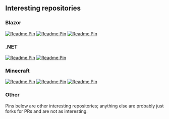 ## Interesting repositories

### Blazor

[![Readme Pin](https://github-readme-stats.vercel.app/api/pin/?username=uecasm&repo=Mirality.Blazor.AutoFocus)](https://github.com/uecasm/Mirality.Blazor.AutoFocus)
[![Readme Pin](https://github-readme-stats.vercel.app/api/pin/?username=uecasm&repo=Mirality.Blazor.Routing)](https://github.com/uecasm/Mirality.Blazor.Routing)
[![Readme Pin](https://github-readme-stats.vercel.app/api/pin/?username=uecasm&repo=Mirality.Blazor.Icons)](https://github.com/uecasm/Mirality.Blazor.Icons)

### .NET

[![Readme Pin](https://github-readme-stats.vercel.app/api/pin/?username=uecasm&repo=Mirality.WatchableValue)](https://github.com/uecasm/Mirality.WatchableValue)
[![Readme Pin](https://github-readme-stats.vercel.app/api/pin/?username=uecasm&repo=Mirality.FileProviders.InMemory)](https://github.com/uecasm/Mirality.FileProviders.InMemory)

### Minecraft

[![Readme Pin](https://github-readme-stats.vercel.app/api/pin/?username=uecasm&repo=colony4cc)](https://github.com/uecasm/colony4cc)
[![Readme Pin](https://github-readme-stats.vercel.app/api/pin/?username=uecasm&repo=rs4cc)](https://github.com/uecasm/rs4cc)
[![Readme Pin](https://github-readme-stats.vercel.app/api/pin/?username=ldtteam&repo=minecolonies&show_owner=true)](https://github.com/ldtteam/minecolonies)

### Other

Pins below are other interesting repositories; anything else are probably just forks for PRs and are not as interesting.

<!--
**uecasm/uecasm** is a ✨ _special_ ✨ repository because its `README.md` (this file) appears on your GitHub profile.

Here are some ideas to get you started:

- 🔭 I’m currently working on ...
- 🌱 I’m currently learning ...
- 👯 I’m looking to collaborate on ...
- 🤔 I’m looking for help with ...
- 💬 Ask me about ...
- 📫 How to reach me: ...
- 😄 Pronouns: ...
- ⚡ Fun fact: ...
-->
